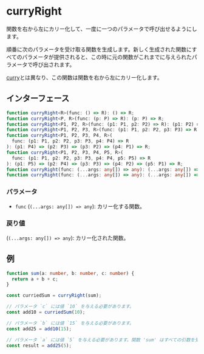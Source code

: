 # curryRight

関数を右から左にカリー化して、一度に一つのパラメータで呼び出せるようにします。

順番に次のパラメータを受け取る関数を生成します。新しく生成された関数にすべてのパラメータが提供されると、この時に元の関数がこれまでに与えられたパラメータで呼び出されます。

[curry](./curry.md)とは異なり、この関数は関数を右から左にカリー化します。

## インターフェース

```typescript
function curryRight<R>(func: () => R): () => R;
function curryRight<P, R>(func: (p: P) => R): (p: P) => R;
function curryRight<P1, P2, R>(func: (p1: P1, p2: P2) => R): (p1: P2) => (p2: P1) => R;
function curryRight<P1, P2, P3, R>(func: (p1: P1, p2: P2, p3: P3) => R): (p1: P3) => (p2: P2) => (p3: P1) => R;
function curryRight<P1, P2, P3, P4, R>(
  func: (p1: P1, p2: P2, p3: P3, p4: P4) => R
): (p1: P4) => (p2: P3) => (p3: P2) => (p4: P1) => R;
function curryRight<P1, P2, P3, P4, P5, R>(
  func: (p1: P1, p2: P2, p3: P3, p4: P4, p5: P5) => R
): (p1: P5) => (p2: P4) => (p3: P3) => (p4: P2) => (p5: P1) => R;
function curryRight(func: (...args: any[]) => any): (...args: any[]) => any;
function curryRight(func: (...args: any[]) => any): (...args: any[]) => any;
```

### パラメータ

- `func` (`(...args: any[]) => any`): カリー化する関数。

### 戻り値

(`(...args: any[]) => any`): カリー化された関数。

## 例

```typescript
function sum(a: number, b: number, c: number) {
  return a + b + c;
}

const curriedSum = curryRight(sum);

// パラメータ `c` には値 `10` を与える必要があります。
const add10 = curriedSum(10);

// パラメータ `b` には値 `15` を与える必要があります。
const add25 = add10(15);

// パラメータ `a` には値 `5` を与える必要があります。関数 'sum' はすべての引数を受け取り、値を返します。
const result = add25(5);
```
